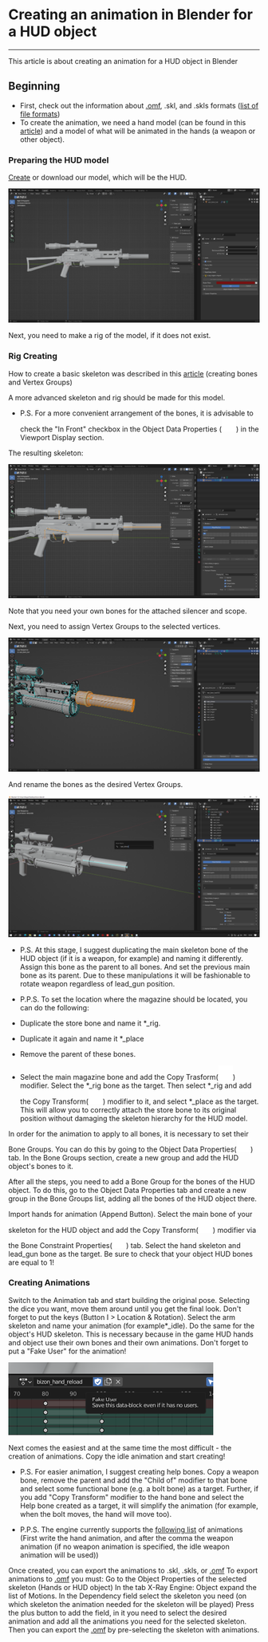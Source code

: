 # Creating an animation in Blender for a HUD object

___

This article is about creating an animation for a HUD object in Blender 

## Beginning

- First, check out the information about [.omf](../main-folders-and-files/file-formats/omf.md), .skl, and .skls formats ([list of file formats](../main-folders-and-files/file-formats/index.html))
- To create the animation, we need a hand model (can be found in this [article](../modding-tools-and-resources/resources/models-objects-locations.md)) and a model of what will be animated in the hands (a weapon or other object).

### Preparing the HUD model

[Create](creating-model-in-blender.md) or download our model, which will be the HUD.

![model-example](blender-images/hud-animation-tutorial/bizon.png)

Next, you need to make a rig of the model, if it does not exist.

### Rig Creating

How to create a basic skeleton was described in this [article](creating-model-in-blender.md) (creating bones and Vertex Groups)

A more advanced skeleton and rig should be made for this model.

- P.S.
For a more convenient arrangement of the bones, it is advisable to check the "In Front" checkbox in the Object Data Properties (![object-data-properties-skeleton-logo](blender-images/blender-images-icons/object-data-properties-skeleton-logo.svg)) in the Viewport Display section.

The resulting skeleton:

![skeleton-example](blender-images/hud-animation-tutorial/bizon-skeleton.png)

Note that you need your own bones for the attached silencer and scope.

Next, you need to assign Vertex Groups to the selected vertices. 

![vertex-groups-example](blender-images/hud-animation-tutorial/bizon-vertex-groups.png)

And rename the bones as the desired Vertex Groups.

![bone-rename-example](blender-images/hud-animation-tutorial/bizon-bone-rename.png)

- P.S.
At this stage, I suggest duplicating the main skeleton bone of the HUD object (if it is a weapon, for example) and naming it differently. Assign this bone as the parent to all bones. And set the previous main bone as its parent. Due to these manipulations it will be fashionable to rotate weapon regardless of lead_gun position.

- P.P.S.
To set the location where the magazine should be located, you can do the following:
- Duplicate the store bone and name it *_rig.
- Duplicate it again and name it *_place
- Remove the parent of these bones.
- Select the main magazine bone and add the Copy Trasform(![copy-transform](blender-images/blender-images-icons/copy-transform.svg)) modifier. Select the *_rig bone as the target. Then select *_rig and add the Copy Transform(![copy-transform](blender-images/blender-images-icons/copy-transform.svg)) modifier to it, and select *_place as the target.
This will allow you to correctly attach the store bone to its original position without damaging the skeleton hierarchy for the HUD model.

In order for the animation to apply to all bones, it is necessary to set their Bone Groups. You can do this by going to the Object Data Properties(![Object Data Properties](blender-images/blender-images-icons/object-data-properties-logo.svg)) tab. In the Bone Groups section, create a new group and add the HUD object's bones to it.

After all the steps, you need to add a Bone Group for the bones of the HUD object. To do this, go to the Object Data Properties tab and create a new group in the Bone Groups list, adding all the bones of the HUD object there.

Import hands for animation (Append Button). Select the main bone of your skeleton for the HUD object and add the Copy Transform(![copy-transform](blender-images/blender-images-icons/copy-transform.svg)) modifier via the Bone Constraint Properties(![Bone Constraint Properties](blender-images/blender-images-icons/bone-constraint-properties-icons.svg)) tab. Select the hand skeleton and lead_gun bone as the target. Be sure to check that your object HUD bones are equal to 1!

### Creating Animations

Switch to the Animation tab and start building the original pose. Selecting the dice you want, move them around until you get the final look.
Don't forget to put the keys (Button I > Location & Rotation).
Select the arm skeleton and name your animation (for example*_idle). Do the same for the object's HUD skeleton. This is necessary because in the game HUD hands and object use their own bones and their own animations. Don't forget to put a "Fake User" for the animation!

![fake-user](blender-images/hud-animation-tutorial/fake-user.png)

Next comes the easiest and at the same time the most difficult - the creation of animations.
Copy the idle animation and start creating!

- P.S.
For easier animation, I suggest creating help bones.
Copy a weapon bone, remove the parent and add the "Child of" modifier to that bone and select some functional bone (e.g. a bolt bone) as a target. Further, if you add "Copy Transform" modifier to the hand bone and select the Help bone created as a target, it will simplify the animation (for example, when the bolt moves, the hand will move too).

- P.P.S.
The engine currently supports the [following list](../configs/items/weapons/w_(weapon).ltx.md) of animations (First write the hand animation, and after the comma the weapon animation (if no weapon animation is specified, the idle weapon animation will be used))

Once created, you can export the animations to .skl, .skls, or [.omf](../main-folders-and-files/file-formats/omf.md)
To export animations to [.omf](../main-folders-and-files/file-formats/omf.md) you must:
Go to the Object Properties of the selected skeleton (Hands or HUD object)
In the tab X-Ray Engine: Object expand the list of Motions.
In the Dependency field select the skeleton you need (on which skeleton the animation needed for the skeleton will be played)
Press the plus button to add the field, in it you need to select the desired animation and add all the animations you need for the selected skeleton. 
Then you can export the [.omf](../main-folders-and-files/file-formats/omf.md) by pre-selecting the skeleton with animations.
